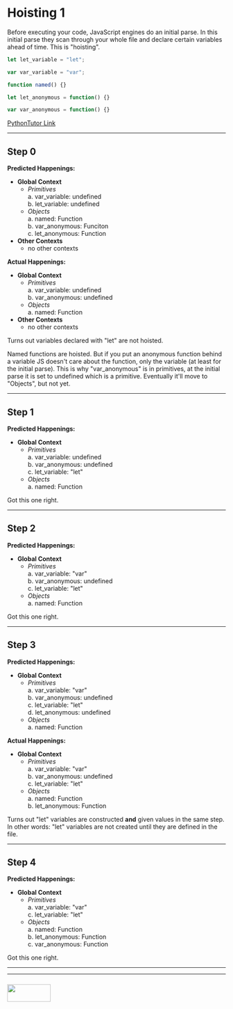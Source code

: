 # Hoisting 1

Before executing your code, JavaScript engines do an initial parse.  In this initial parse they scan through your whole file and declare certain variables ahead of time.  This is "hoisting".


```js
let let_variable = "let";

var var_variable = "var";

function named() {}

let let_anonymous = function() {}

var var_anonymous = function() {}

```

[PythonTutor Link](https://goo.gl/6FkoZr)

---

## Step 0

__Predicted Happenings:__  
* __Global Context__  
  * _Primitives_    
    a. var_variable: undefined  
    b. let_variable: undefined  
  * _Objects_  
    a. named: Function  
    b. var_anonymous: Funciton  
    c. let_anonymous: Function  
* __Other Contexts__  
  * no other contexts  

__Actual Happenings:__  
* __Global Context__  
  * _Primitives_    
    a. var_variable: undefined  
    b. var_anonymous: undefined  
  * _Objects_    
    a. named: Function  
* __Other Contexts__  
  * no other contexts  

Turns out variables declared with "let" are not hoisted.

Named functions are hoisted. But if you put an anonymous function behind a variable JS doesn't care about the function, only the variable (at least for the initial parse).  This is why "var_anonymous" is in primitives, at the initial parse it is set to undefined which is a primitive.  Eventually it'll move to "Objects", but not yet.

---

## Step 1

__Predicted Happenings:__  
* __Global Context__  
  * _Primitives_    
    a. var_variable: undefined  
    b. var_anonymous: undefined  
    c. let_variable: "let"  
  * _Objects_    
    a. named: Function  

Got this one right.

---

## Step 2

__Predicted Happenings:__  
* __Global Context__  
  * _Primitives_    
    a. var_variable: "var"  
    b. var_anonymous: undefined  
    c. let_variable: "let"  
  * _Objects_    
    a. named: Function  

Got this one right.

---

## Step 3

__Predicted Happenings:__  
* __Global Context__  
  * _Primitives_    
    a. var_variable: "var"  
    b. var_anonymous: undefined  
    c. let_variable: "let"  
    d. let_anonymous: undefined  
  * _Objects_   
    a. named: Function  

__Actual Happenings:__  
* __Global Context__  
  * _Primitives_    
    a. var_variable: "var"  
    b. var_anonymous: undefined  
    c. let_variable: "let"  
  * _Objects_    
    a. named: Function  
    b. let_anonymous: Function  


Turns out "let" variables are constructed __and__ given values in the same step.  In other words: "let" variables are not created until they are defined in the file.

___

## Step 4

__Predicted Happenings:__  
* __Global Context__  
  * _Primitives_    
    a. var_variable: "var"  
    c. let_variable: "let"  
  * _Objects_    
    a. named: Function  
    b. let_anonymous: Function  
    c. var_anonymous: Function  

Got this one right.


___
___
### <a href="http://elewa.education/blog" target="_blank"><img src="https://user-images.githubusercontent.com/18554853/34921062-506450ae-f97d-11e7-875f-6feeb26ad72d.png" width="100" height="40"/></a>











